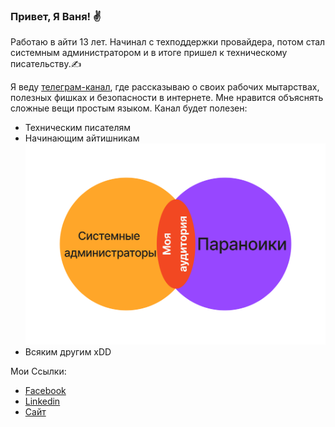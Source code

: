 ### Привет, Я Ваня! ✌

Работаю в айти 13 лет. Начинал с техподдержки провайдера, потом стал системным администратором и в  итоге пришел к техническому писательству.✍

Я веду [телеграм-канал](https://t.me/Press_Any), где рассказываю о своих рабочих мытарствах, полезных фишках и безопасности в интернете. Мне нравится объяснять сложные вещи простым языком. Канал будет полезен:
- Техническим писателям
- Начинающим айтишникам
![Моя аудитория](My_audience.png)
- Всяким другим xDD

Мои Ссылки:
- [Facebook](https://www.facebook.com/Jariffor)
- [Linkedin](https://www.linkedin.com/in/filinkov-ivan/)
- [Сайт](https://filinkov.org)
